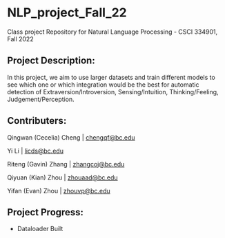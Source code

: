 # NLP_project_Fall_22

Class project Repository for Natural Language Processing - CSCI 334901, Fall 2022

## Project Description: 
In this project, we aim to use larger datasets and train different models to see which one or which integration would be the best for automatic detection of Extraversion/Introversion, Sensing/Intuition, Thinking/Feeling, Judgement/Perception. 


## Contributers:

Qingwan (Cecelia) Cheng  |  chengqf@bc.edu

Yi Li  |  licds@bc.edu

Riteng (Gavin) Zhang  |  zhangcoj@bc.edu

Qiyuan (Kian) Zhou   |  zhouaad@bc.edu

Yifan (Evan) Zhou  |  zhouvp@bc.edu


## Project Progress: 

- Dataloader Built 
